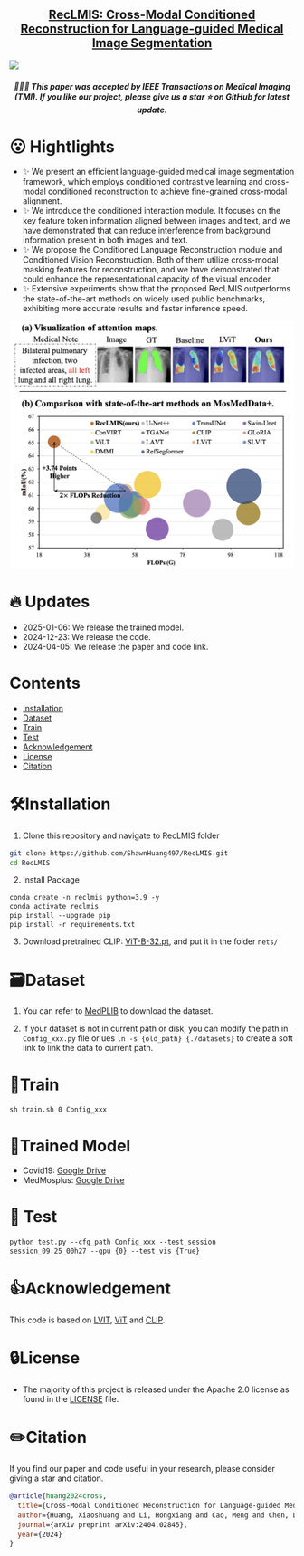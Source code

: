 


<h2 align="center"> <a href="">RecLMIS: Cross-Modal Conditioned Reconstruction for Language-guided Medical Image Segmentation</a></h2>
<a src="https://img.shields.io/badge/cs.CV-2312.09278-b31b1b?logo=arxiv&logoColor=red" href="https://arxiv.org/pdf/2404.02845"> <img src="https://img.shields.io/badge/cs.CV-2404.02845-b31b1b?logo=arxiv&logoColor=red">
</a> 

<h5 align="center"> 🍒🍒🍒 This paper was accepted by IEEE Transactions on Medical Imaging (TMI).  If you like our project, please give us a star ⭐ on GitHub for latest update. 



# 😮 Hightlights
- ✨ We present an efficient language-guided medical image segmentation framework, which employs conditioned contrastive learning and cross-modal conditioned reconstruction to achieve fine-grained cross-modal alignment.
- ✨ We introduce the conditioned interaction module. It focuses on the key feature token information aligned between images and text, and we have demonstrated that can reduce interference from background information present in both images and text.
- ✨ We propose the Conditioned Language Reconstruction module and Conditioned Vision Reconstruction. Both of them utilize cross-modal masking features for reconstruction, and we have demonstrated that could enhance the representational capacity of the visual encoder.
- ✨ Extensive experiments show that the proposed RecLMIS outperforms the state-of-the-art methods on widely used public benchmarks, exhibiting more accurate results and faster inference speed. 

<p align="center">
    <img src="assets/intro.png"  style="margin-bottom: 0.2;"/>
<p>


# 🔥 Updates
- 2025-01-06: We release the trained model.
- 2024-12-23: We release the code.
- 2024-04-05: We release the paper and code link.

# Contents
- [Installation](#🛠️Installation)
- [Dataset](#🗃️Dataset)
- [Train](#📀Train)
- [Test](#Test)
- [Acknowledgement](#👍Acknowledgement)
- [License](#🔒License)
- [Citation](#✏️Citation)

# 🛠️Installation


1. Clone this repository and navigate to RecLMIS folder
```bash
git clone https://github.com/ShawnHuang497/RecLMIS.git
cd RecLMIS
```

2. Install Package
```Shell
conda create -n reclmis python=3.9 -y
conda activate reclmis
pip install --upgrade pip 
pip install -r requirements.txt
```

3. Download pretrained CLIP: [ViT-B-32.pt](https://openaipublic.azureedge.net/clip/models/40d365715913c9da98579312b702a82c18be219cc2a73407c4526f58eba950af/ViT-B-32.pt), and put it in the folder `nets/`

# 🗃️Dataset
1. You can refer to [MedPLIB](https://github.com/HUANGLIZI/LViT) to download the dataset.

2. If your dataset is not in current path or disk, you can modify the path in `Config_xxx.py` file or ues `ln -s {old_path} {./datasets}` to create a soft link to link the data to current path.


# 📀Train

```Shell
sh train.sh 0 Config_xxx
```

# 🍑Trained Model
- Covid19: [Google Drive](https://drive.google.com/file/d/1SEj361mYZqAZ2fYJfFquMVxjv3d6RqKm/view?usp=drive_link)
- MedMosplus: [Google Drive](https://drive.google.com/file/d/1IcclC7Gi0RBmWPj-JMM2qI2w4CHbxtuc/view?usp=drive_link)
# 🥭 Test
```Shell
python test.py --cfg_path Config_xxx --test_session session_09.25_00h27 --gpu {0} --test_vis {True}
```

# 👍Acknowledgement
This code is based on [LVIT](https://github.com/HUANGLIZI/LViT), [ViT](https://github.com/google-research/vision_transformer) and [CLIP](https://github.com/openai/CLIP). 


# 🔒License
* The majority of this project is released under the Apache 2.0 license as found in the [LICENSE](https://github.com/ShawnHuang497/RecLMIS/blob/main/LICENSE) file.


# ✏️Citation
If you find our paper and code useful in your research, please consider giving a star and citation.


```BibTeX
@article{huang2024cross,
  title={Cross-Modal Conditioned Reconstruction for Language-guided Medical Image Segmentation},
  author={Huang, Xiaoshuang and Li, Hongxiang and Cao, Meng and Chen, Long and You, Chenyu and An, Dong},
  journal={arXiv preprint arXiv:2404.02845},
  year={2024}
}
```